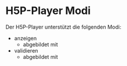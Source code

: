 # H5P-Player Modi

Der H5P-Player unterstützt die folgenden Modi:


- anzeigen
  - abgebildet mit [](HSE2.md)
- validieren
  - abgebildet mit [](HSE1.md)

